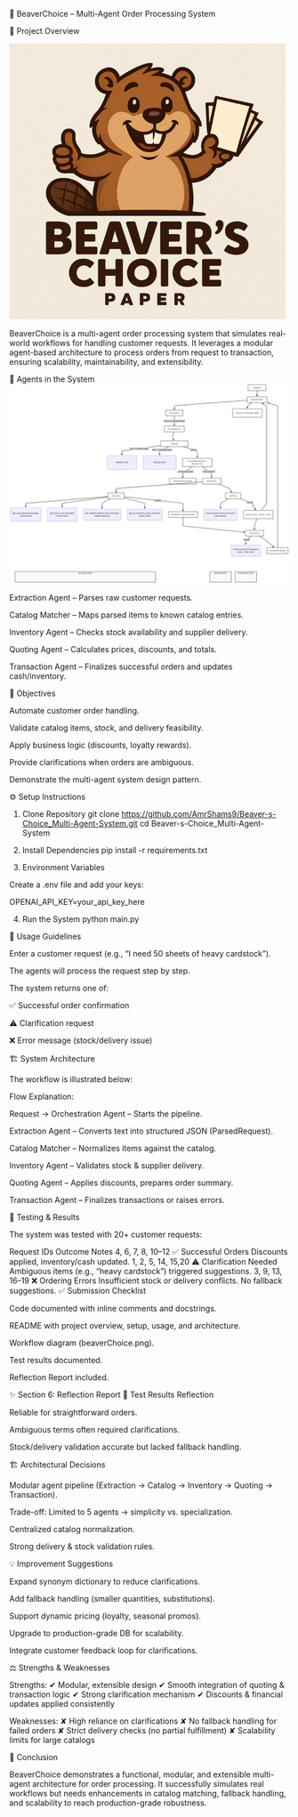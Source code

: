 🦫 BeaverChoice – Multi-Agent Order Processing System

📖 Project Overview





![System Test Screenshot](Screenshot%202025-09-28%20175831.png)

BeaverChoice is a multi-agent order processing system that simulates real-world workflows for handling customer requests. It leverages a modular agent-based architecture to process orders from request to transaction, ensuring scalability, maintainability, and extensibility.

🧩 Agents in the System
![BeaverChoice Workflow](beaverChoice.png)


Extraction Agent – Parses raw customer requests.

Catalog Matcher – Maps parsed items to known catalog entries.

Inventory Agent – Checks stock availability and supplier delivery.

Quoting Agent – Calculates prices, discounts, and totals.

Transaction Agent – Finalizes successful orders and updates cash/inventory.

🎯 Objectives

Automate customer order handling.

Validate catalog items, stock, and delivery feasibility.

Apply business logic (discounts, loyalty rewards).

Provide clarifications when orders are ambiguous.

Demonstrate the multi-agent system design pattern.

⚙️ Setup Instructions
1. Clone Repository
git clone https://github.com/AmrShams9/Beaver-s-Choice_Multi-Agent-System.git
cd Beaver-s-Choice_Multi-Agent-System

2. Install Dependencies
pip install -r requirements.txt

3. Environment Variables

Create a .env file and add your keys:

OPENAI_API_KEY=your_api_key_here

4. Run the System
python main.py

🚀 Usage Guidelines

Enter a customer request (e.g., “I need 50 sheets of heavy cardstock”).

The agents will process the request step by step.

The system returns one of:

✅ Successful order confirmation

⚠️ Clarification request

❌ Error message (stock/delivery issue)

🏗️ System Architecture

The workflow is illustrated below:

Flow Explanation:

Request → Orchestration Agent – Starts the pipeline.

Extraction Agent – Converts text into structured JSON (ParsedRequest).

Catalog Matcher – Normalizes items against the catalog.

Inventory Agent – Validates stock & supplier delivery.

Quoting Agent – Applies discounts, prepares order summary.

Transaction Agent – Finalizes transactions or raises errors.

🧪 Testing & Results

The system was tested with 20+ customer requests:

Request IDs	Outcome	Notes
4, 6, 7, 8, 10–12	✅ Successful Orders	Discounts applied, inventory/cash updated.
1, 2, 5, 14, 15,20	⚠️ Clarification Needed	Ambiguous items (e.g., “heavy cardstock”) triggered suggestions.
3, 9, 13, 16–19	❌ Ordering Errors	Insufficient stock or delivery conflicts. No fallback suggestions.
✅ Submission Checklist

 Code documented with inline comments and docstrings.

 README with project overview, setup, usage, and architecture.

 Workflow diagram (beaverChoice.png).

 Test results documented.

 Reflection Report included.

✨ Section 6: Reflection Report
🧪 Test Results Reflection

Reliable for straightforward orders.

Ambiguous terms often required clarifications.

Stock/delivery validation accurate but lacked fallback handling.

🏗️ Architectural Decisions

Modular agent pipeline (Extraction → Catalog → Inventory → Quoting → Transaction).

Trade-off: Limited to 5 agents → simplicity vs. specialization.

Centralized catalog normalization.

Strong delivery & stock validation rules.

💡 Improvement Suggestions

Expand synonym dictionary to reduce clarifications.

Add fallback handling (smaller quantities, substitutions).

Support dynamic pricing (loyalty, seasonal promos).

Upgrade to production-grade DB for scalability.

Integrate customer feedback loop for clarifications.

⚖️ Strengths & Weaknesses

Strengths:
✔ Modular, extensible design
✔ Smooth integration of quoting & transaction logic
✔ Strong clarification mechanism
✔ Discounts & financial updates applied consistently

Weaknesses:
✘ High reliance on clarifications
✘ No fallback handling for failed orders
✘ Strict delivery checks (no partial fulfillment)
✘ Scalability limits for large catalogs

📌 Conclusion

BeaverChoice demonstrates a functional, modular, and extensible multi-agent architecture for order processing. It successfully simulates real workflows but needs enhancements in catalog matching, fallback handling, and scalability to reach production-grade robustness.
